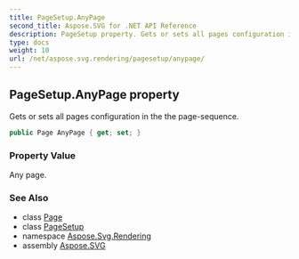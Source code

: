 ```yaml
---
title: PageSetup.AnyPage
second_title: Aspose.SVG for .NET API Reference
description: PageSetup property. Gets or sets all pages configuration in the the page-sequence
type: docs
weight: 10
url: /net/aspose.svg.rendering/pagesetup/anypage/
---
```

## PageSetup.AnyPage property

Gets or sets all pages configuration in the the page-sequence.

```csharp
public Page AnyPage { get; set; }
```

### Property Value

Any page.

### See Also

* class [Page](../../../aspose.svg.drawing/page/)
* class [PageSetup](../)
* namespace [Aspose.Svg.Rendering](../../pagesetup/)
* assembly [Aspose.SVG](../../../)
